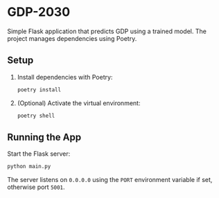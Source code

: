# GDP-2030

Simple Flask application that predicts GDP using a trained model. The project manages dependencies using Poetry.

## Setup

1. Install dependencies with Poetry:
   ```bash
   poetry install
   ```
2. (Optional) Activate the virtual environment:
   ```bash
   poetry shell
   ```

## Running the App

Start the Flask server:
```bash
python main.py
```

The server listens on `0.0.0.0` using the `PORT` environment variable if set, otherwise port `5001`.
